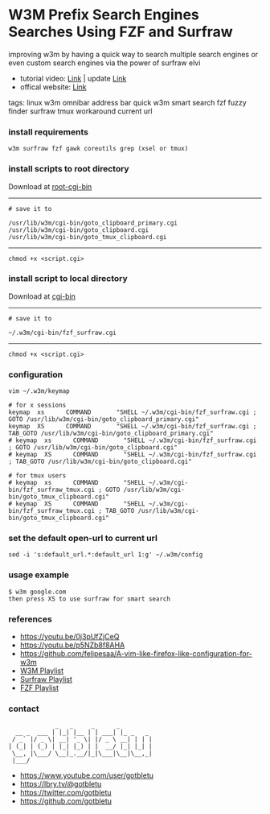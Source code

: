 # W3M Prefix Search Engines Searches Using FZF and Surfraw
improving w3m by having a quick way to search multiple search engines or even custom search engines via the power of surfraw elvi

* tutorial video: [Link](https://youtu.be/p5NZb8f8AHA) | update [Link](https://youtu.be/0j3pUfZjCeQ)
* offical website: [Link](https://www.youtube.com/user/gotbletu)

tags: linux w3m omnibar address bar quick w3m smart search fzf fuzzy finder surfraw tmux workaround current url

### install requirements
    w3m surfraw fzf gawk coreutils grep (xsel or tmux)
    
### install scripts to root directory
Download at [root-cgi-bin](w3m_plugins/root-cgi-bin)
    
---- 
    # save it to 
    
    /usr/lib/w3m/cgi-bin/goto_clipboard_primary.cgi
    /usr/lib/w3m/cgi-bin/goto_clipboard.cgi
    /usr/lib/w3m/cgi-bin/goto_tmux_clipboard.cgi
---- 
    chmod +x <script.cgi>
    
### install script to local directory
Download at [cgi-bin](w3m_plugins/cgi-bin)
    
---- 
    # save it to 
    
    ~/.w3m/cgi-bin/fzf_surfraw.cgi
---- 
    chmod +x <script.cgi>

### configuration
    vim ~/.w3m/keymap
    
    # for x sessions
    keymap  xs      COMMAND       "SHELL ~/.w3m/cgi-bin/fzf_surfraw.cgi ; GOTO /usr/lib/w3m/cgi-bin/goto_clipboard_primary.cgi"
    keymap  XS      COMMAND       "SHELL ~/.w3m/cgi-bin/fzf_surfraw.cgi ; TAB_GOTO /usr/lib/w3m/cgi-bin/goto_clipboard_primary.cgi"
    # keymap  xs      COMMAND       "SHELL ~/.w3m/cgi-bin/fzf_surfraw.cgi ; GOTO /usr/lib/w3m/cgi-bin/goto_clipboard.cgi"
    # keymap  XS      COMMAND       "SHELL ~/.w3m/cgi-bin/fzf_surfraw.cgi ; TAB_GOTO /usr/lib/w3m/cgi-bin/goto_clipboard.cgi"
    
    # for tmux users
    # keymap  xs      COMMAND       "SHELL ~/.w3m/cgi-bin/fzf_surfraw_tmux.cgi ; GOTO /usr/lib/w3m/cgi-bin/goto_tmux_clipboard.cgi"
    # keymap  XS      COMMAND       "SHELL ~/.w3m/cgi-bin/fzf_surfraw_tmux.cgi ; TAB_GOTO /usr/lib/w3m/cgi-bin/goto_tmux_clipboard.cgi"
    
### set the default open-url to current url
    sed -i 's:default_url.*:default_url 1:g' ~/.w3m/config

### usage example
    $ w3m google.com
    then press XS to use surfraw for smart search

### references
- https://youtu.be/0j3pUfZjCeQ
- https://youtu.be/p5NZb8f8AHA
- https://github.com/felipesaa/A-vim-like-firefox-like-configuration-for-w3m
- [W3M Playlist](https://www.youtube.com/playlist?list=PLqv94xWU9zZ35Yv0s6zMID5JoS8qu19Kh)
- [Surfraw Playlist](https://www.youtube.com/playlist?list=PLqv94xWU9zZ2e-lDbmBpdASA6A6JF4Nyz)
- [FZF Playlist](https://www.youtube.com/playlist?list=PLqv94xWU9zZ2fMsMMDF4PjtNHCeBFbggD)

### contact

                 _   _     _      _
      __ _  ___ | |_| |__ | | ___| |_ _   _
     / _` |/ _ \| __| '_ \| |/ _ \ __| | | |
    | (_| | (_) | |_| |_) | |  __/ |_| |_| |
     \__, |\___/ \__|_.__/|_|\___|\__|\__,_|
     |___/

- https://www.youtube.com/user/gotbletu
- https://lbry.tv/@gotbletu
- https://twitter.com/gotbletu
- https://github.com/gotbletu
